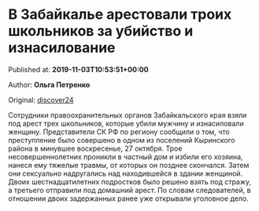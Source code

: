 
# В Забайкалье арестовали троих школьников за убийство и изнасилование

Published at: **2019-11-03T10:53:51+00:00**

Author: **Ольга Петренко**

Original: [discover24](https://discover24.ru/2019/11/v-zabaykale-arestovali-troih-shkolnikov-za-ubiystvo-i-iznasilovanie/)

Сотрудники правоохранительных органов Забайкальского края взяли под арест трех школьников, которые убили мужчину и изнасиловали женщину.
Представители СК РФ по региону сообщили о том, что преступление было совершено в одном из поселений Кыринского района в минувшее воскресенье, 27 октября. Трое несовершеннолетних проникли в частный дом и избили его хозяина, нанеся ему тяжелые травмы, от которых он позднее скончался. Затем они сексуально надругались над находившейся в здании женщиной.
Двоих шестнадцатилетних подростков было решено взять под стражу, а третьего отправили под домашний арест. По словам следователей, в отношении двоих задержанных ранее уже открывали уголовное дело.
